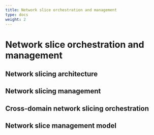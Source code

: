 ```yaml
---
title: Network slice orchestration and management
type: docs
weight: 2
---
```


# Network slice orchestration and management

## Network slicing architecture

## Network slicing management

## Cross-domain network slicing orchestration

## Network slice management model
